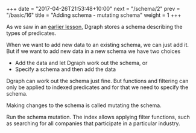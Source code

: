 +++
date = "2017-04-26T21:53:48+10:00"
next = "/schema/2"
prev = "/basic/16"
title = "Adding schema - mutating schema"
weight = 1
+++

As we saw in an [earlier lesson](/basic/3/), Dgraph stores a schema describing the types of predicates.

When we want to add new data to an existing schema, we can just add it.  But if we want to add new data in a new schema we have two choices

* Add the data and let Dgraph work out the schema, or
* Specify a schema and then add the data

Dgraph can work out the schema just fine.  But functions and filtering
can only be applied to indexed predicates and for that we need to specify the schema.

Making changes to the schema is called mutating the schema.

Run the schema mutation.  The index allows applying filter functions,
such as searching for all companies that participate in a particular
industry.
